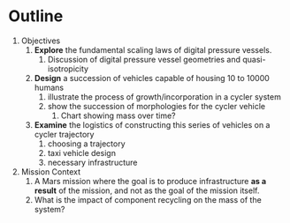 # Outline

1. Objectives
   1. **Explore** the fundamental scaling laws of digital pressure vessels. 
      1. Discussion of digital pressure vessel geometries and quasi-isotropicity
   2. **Design** a succession of vehicles capable of housing 10 to 10000 humans
      1. illustrate the process of growth/incorporation in a cycler system
      2. show the succession of morphologies for the cycler vehicle
         1. Chart showing mass over time? 
   3. **Examine** the logistics of constructing this series of vehicles on a cycler trajectory
      1. choosing a trajectory
      2. taxi vehicle design
      3. necessary infrastructure
2. Mission Context
   1. A Mars mission where the goal is to produce infrastructure **as a result** of the mission, and not as the goal of the mission itself. 
   2. What is the impact of component recycling on the mass of the system?

